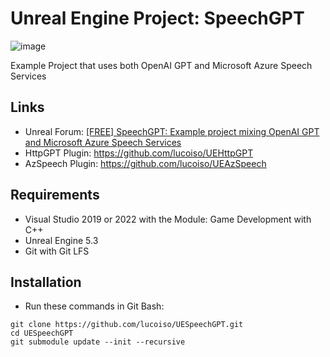 # Unreal Engine Project: SpeechGPT

![image](https://user-images.githubusercontent.com/77353979/226224009-b3f06752-4425-4539-8ba0-a40634f562e2.png)

Example Project that uses both OpenAI GPT and Microsoft Azure Speech Services

## Links
* Unreal Forum: [[FREE] SpeechGPT: Example project mixing OpenAI GPT and Microsoft Azure Speech Services](https://forums.unrealengine.com/t/free-speechgpt-example-project-mixing-openai-gpt-and-microsoft-azure-speech-services/764131?u=lucoiso)
* HttpGPT Plugin: https://github.com/lucoiso/UEHttpGPT
* AzSpeech Plugin: https://github.com/lucoiso/UEAzSpeech

## Requirements
* Visual Studio 2019 or 2022 with the Module: Game Development with C++
* Unreal Engine 5.3
* Git with Git LFS

## Installation
* Run these commands in Git Bash:
```
git clone https://github.com/lucoiso/UESpeechGPT.git
cd UESpeechGPT
git submodule update --init --recursive
```
